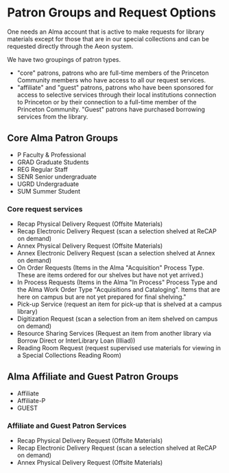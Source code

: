 # Patron Groups and Request Options

One needs an Alma account that is active to make requests for library materials except for those that are in our special collections and can be requested directly through the Aeon system. 

We have two groupings of patron types. 

* "core" patrons, patrons who are full-time members of the Princeton Community members who have access to all our request services. 
* "affiliate" and "guest" patrons, patrons who have been sponsored for access to selective services through their local institutions connection to Princeton or by their connection to a full-time member of the Princeton Community. "Guest" patrons have purchased borrowing services from the library.

## Core Alma Patron Groups

* P Faculty & Professional
* GRAD Graduate Students
* REG Regular Staff
* SENR Senior undergraduate
* UGRD Undergraduate
* SUM Summer Student

### Core request services

* Recap Physical Delivery Request (Offsite Materials)
* Recap Electronic Delivery Request (scan a selection shelved at ReCAP on demand)
* Annex Physical Delivery Request (Offsite Materials)
* Annex Electronic Delivery Request (scan a selection shelved at Annex on demand)
* On Order Requests (Items in the Alma "Acquisition" Process Type. These are items ordered for our shelves but have not yet arrived.)
* In Process Requests (Items in the Alma "In Process" Process Type and the Alma Work Order Type "Acquisitions and Cataloging". Items that are here on campus but are not yet prepared for final shelving."
* Pick-up Service (request an item for pick-up that is shelved at a campus library)
* Digitization Request (scan a selection from an item shelved on campus on demand)
* Resource Sharing Services (Request an item from another library via Borrow Direct or InterLibrary Loan (Illiad))
* Reading Room Request (request supervised use materials for viewing in a Special Collections Reading Room)

## Alma Affiliate and Guest Patron Groups

* Affiliate
* Affiliate-P 
* GUEST

### Affiliate and Guest Patron Services 

* Recap Physical Delivery Request (Offsite Materials)
* Recap Electronic Delivery Request (scan a selection shelved at ReCAP on demand)
* Annex Physical Delivery Request (Offsite Materials)
